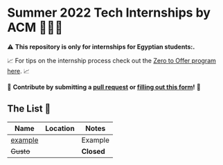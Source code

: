 # Summer 2022 Tech Internships by ACM 🤿👩‍💻


:warning: **This repository is only for internships for Egyptian students:.**

 📈 For tips on the internship process check out the [Zero to Offer program here](https://www.pittcs.wiki/zero-to-offer).  📈

🤗 **Contribute by submitting a [pull request]() or [filling out this form]()!**  🤗

## The List 👔

| Name  |  Location |  Notes |
|---|---|-------------|
|[example]() |  | Example |
|<del>Gusto</del> | | **Closed** |
